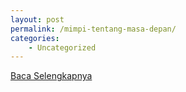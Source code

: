 ```yaml
---
layout: post
permalink: /mimpi-tentang-masa-depan/
categories:
    - Uncategorized
---
```


[Baca Selengkapnya](/10)